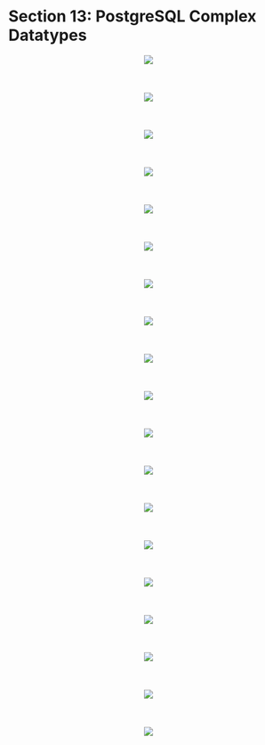 # Section 13: PostgreSQL Complex Datatypes

<div align="center"><img src="../diagrams/13/sql-1.svg" /></div><br/><br/><br/>
<div align="center"><img src="../diagrams/13/sql-2.svg" /></div><br/><br/><br/>
<div align="center"><img src="../diagrams/13/sql-3.svg" /></div><br/><br/><br/>
<div align="center"><img src="../diagrams/13/sql-4.svg" /></div><br/><br/><br/>
<div align="center"><img src="../diagrams/13/sql-5.svg" /></div><br/><br/><br/>
<div align="center"><img src="../diagrams/13/sql-6.svg" /></div><br/><br/><br/>
<div align="center"><img src="../diagrams/13/sql-7.svg" /></div><br/><br/><br/>
<div align="center"><img src="../diagrams/13/sql-8.svg" /></div><br/><br/><br/>
<div align="center"><img src="../diagrams/13/sql-9.svg" /></div><br/><br/><br/>
<div align="center"><img src="../diagrams/13/sql-10.svg" /></div><br/><br/><br/>
<div align="center"><img src="../diagrams/13/sql-11.svg" /></div><br/><br/><br/>
<div align="center"><img src="../diagrams/13/sql-12.svg" /></div><br/><br/><br/>
<div align="center"><img src="../diagrams/13/sql-13.svg" /></div><br/><br/><br/>
<div align="center"><img src="../diagrams/13/sql-14.svg" /></div><br/><br/><br/>
<div align="center"><img src="../diagrams/13/sql-15.svg" /></div><br/><br/><br/>
<div align="center"><img src="../diagrams/13/sql-16.svg" /></div><br/><br/><br/>
<div align="center"><img src="../diagrams/13/sql-17.svg" /></div><br/><br/><br/>
<div align="center"><img src="../diagrams/13/sql-18.svg" /></div><br/><br/><br/>
<div align="center"><img src="../diagrams/13/sql-19.svg" /></div><br/><br/><br/>
